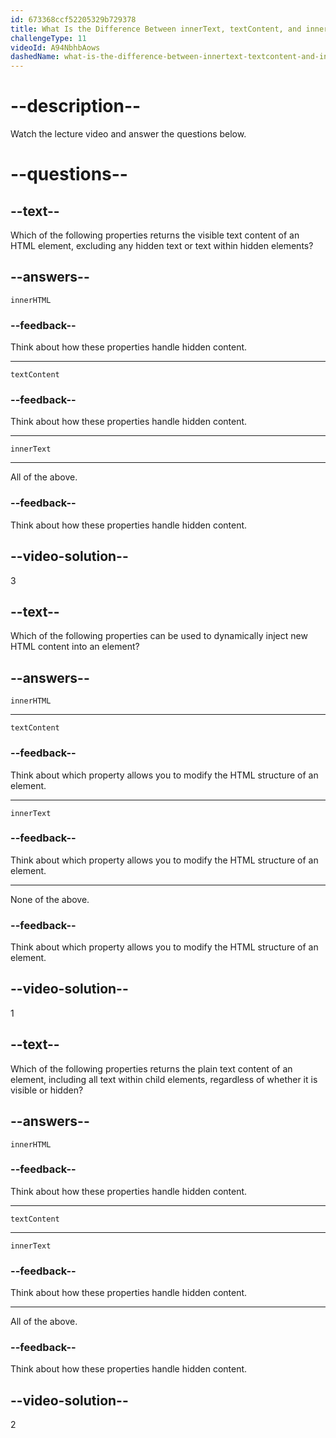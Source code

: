 ```yaml
---
id: 673368ccf52205329b729378
title: What Is the Difference Between innerText, textContent, and innerHTML?
challengeType: 11
videoId: A94NbhbAows
dashedName: what-is-the-difference-between-innertext-textcontent-and-innerhtml
---
```


# --description--

Watch the lecture video and answer the questions below.

# --questions--

## --text--

Which of the following properties returns the visible text content of an HTML element, excluding any hidden text or text within hidden elements?

## --answers--

`innerHTML`

### --feedback--

Think about how these properties handle hidden content.

---

`textContent`

### --feedback--

Think about how these properties handle hidden content.

---

`innerText`

---

All of the above.

### --feedback--

Think about how these properties handle hidden content.

## --video-solution--

3

## --text--

Which of the following properties can be used to dynamically inject new HTML content into an element?

## --answers--

`innerHTML`

---

`textContent`

### --feedback--

Think about which property allows you to modify the HTML structure of an element.

---

`innerText`

### --feedback--

Think about which property allows you to modify the HTML structure of an element.

---

None of the above.

### --feedback--

Think about which property allows you to modify the HTML structure of an element.

## --video-solution--

1

## --text--

Which of the following properties returns the plain text content of an element, including all text within child elements, regardless of whether it is visible or hidden?

## --answers--

`innerHTML`

### --feedback--

Think about how these properties handle hidden content.

---

`textContent`

---

`innerText`

### --feedback--

Think about how these properties handle hidden content.

---

All of the above.

### --feedback--

Think about how these properties handle hidden content.

## --video-solution--

2
